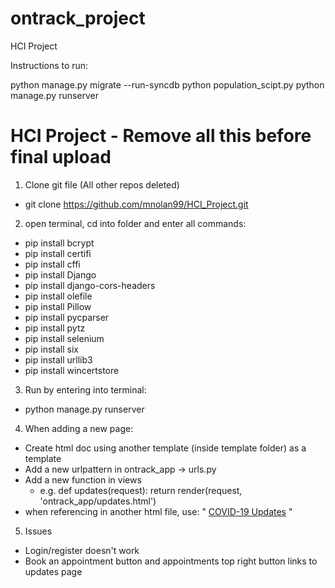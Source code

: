 # ontrack_project
HCI Project

Instructions to run:

python manage.py migrate --run-syncdb
python population_scipt.py
python manage.py runserver

# HCI Project - Remove all this before final upload
1. Clone git file (All other repos deleted)
* git clone https://github.com/mnolan99/HCI_Project.git

2. open terminal, cd into folder and enter all commands:
* pip install bcrypt
* pip install certifi
* pip install cffi
* pip install Django
* pip install django-cors-headers
* pip install olefile
* pip install Pillow
* pip install pycparser
* pip install pytz
* pip install selenium
* pip install six
* pip install urllib3
* pip install wincertstore

3. Run by entering into terminal:
* python manage.py runserver

4. When adding a new page:
* Create html doc using another template (inside template folder) as a template
* Add a new urlpattern in ontrack_app -> urls.py
* Add a new function in views 
  * e.g. def updates(request): 
  return render(request, 'ontrack_app/updates.html')
* when referencing in another html file, use: 
" <a class="nav-link" href="{% url 'updates'%}">COVID-19 Updates</a> "

5. Issues
* Login/register doesn't work
* Book an appointment button and appointments top right button links to updates page
